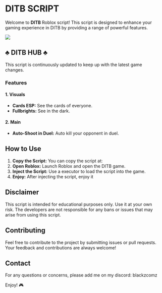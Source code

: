 # DITB SCRIPT

Welcome to **DITB** Roblox script! This script is designed to enhance your gaming experience in DITB by providing a range of powerful features. 

![](https://i.imgur.com/5tTAgqs.png)

## ♣️ DITB HUB ♣️

This script is continuously updated to keep up with the latest game changes.

### Features

#### 1. **Visuals**
- **Cards ESP:** See the cards of everyone.
- **Fullbrights:** See in the dark.

#### 2. **Main**
- **Auto-Shoot in Duel:** Auto kill your opponent in duel.

## How to Use

1. **Copy the Script:** You can copy the script at: 
2. **Open Roblox:** Launch Roblox and open the DITB game.
3. **Inject the Script:** Use a executor to load the script into the game.
4. **Enjoy:** After injecting the script, enjoy it

## Disclaimer

This script is intended for educational purposes only. Use it at your own risk. The developers are not responsible for any bans or issues that may arise from using this script.

## Contributing

Feel free to contribute to the project by submitting issues or pull requests. Your feedback and contributions are always welcome!

## Contact

For any questions or concerns, please add me on my discord: blackzcomz

Enjoy! 🎮
